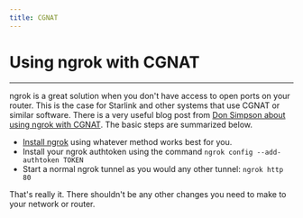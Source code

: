 ```yaml
---
title: CGNAT
---
```


# Using ngrok with CGNAT
------------

ngrok is a great solution when you don't have access to open ports on your router. This is the case for Starlink and other systems that use CGNAT or similar software. There is a very useful blog post from [Don Simpson about using ngrok with CGNAT](https://www.donaldsimpson.co.uk/207/0/30/using-ngrok-to-work-around-carrier-grade-nat-cgnat/). The basic steps are summarized below.

*   [Install ngrok](https://ngrok.com/download) using whatever method works best for you.
*   Install your ngrok authtoken using the command `ngrok config --add-authtoken TOKEN`
*   Start a normal ngrok tunnel as you would any other tunnel: `ngrok http 80`

That's really it. There shouldn't be any other changes you need to make to your network or router.

